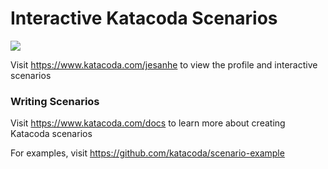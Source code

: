 # Interactive Katacoda Scenarios

[![](http://shields.katacoda.com/katacoda/jesanhe/count.svg)](https://www.katacoda.com/jesanhe "Get your profile on Katacoda.com")

Visit https://www.katacoda.com/jesanhe to view the profile and interactive scenarios

### Writing Scenarios
Visit https://www.katacoda.com/docs to learn more about creating Katacoda scenarios

For examples, visit https://github.com/katacoda/scenario-example

